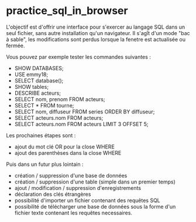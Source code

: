 # practice_sql_in_browser

L'objectif est d'offrir une interface pour s'exercer au langage SQL dans un seul fichier, sans autre installation qu'un navigateur.
Il s'agît d'un mode "bac à sable", les modifications sont perdus lorsque la fenetre est actualisée ou fermée.

Vous pouvez par exemple tester les commandes suivantes :

+ SHOW DATABASES;
+ USE emmy18;
+ SELECT database();
+ SHOW tables;
+ DESCRIBE acteurs;
+ SELECT nom, prenom FROM acteurs;
+ SELECT * FROM tourne;
+ SELECT nom, diffuseur FROM series ORDER BY diffuseur;
+ SELECT acteurs.nom FROM acteurs;
+ SELECT acteurs.nom FROM acteurs LIMIT 3 OFFSET 5;

Les prochaines étapes sont :

+ ajout du mot clé OR pour la close WHERE
+ ajout des parenthèses dans la close WHERE

Puis dans un futur plus lointain :

+ création / suppression d'une base de données
+ création / suppression d'une table (simple dans un premier temps)
+ ajout / modification / suppression d'enregistrements
+ déclaration des clés étrangères
+ possibilité d'importer un fichier contenant des requêtes SQL
+ possibilité de télécharger une base de données sous la forme d'un fichier texte contenant les requêtes necessaires.
